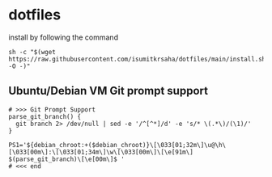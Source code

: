 # dotfiles

install by following the command

```
sh -c "$(wget https://raw.githubusercontent.com/isumitkrsaha/dotfiles/main/install.sh -O -)"
```

## Ubuntu/Debian VM Git prompt support

```
# >>> Git Prompt Support
parse_git_branch() {
  git branch 2> /dev/null | sed -e '/^[^*]/d' -e 's/* \(.*\)/(\1)/'
}

PS1='${debian_chroot:+($debian_chroot)}\[\033[01;32m\]\u@\h\[\033[00m\]:\[\033[01;34m\]\w\[\033[00m\]\[\e[91m\] $(parse_git_branch)\[\e[00m\]$ '
# <<< end
```
